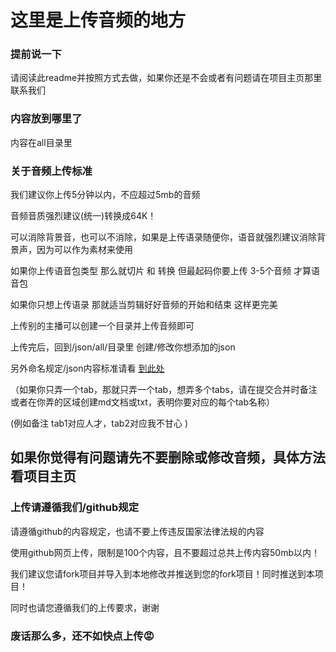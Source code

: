 # 这里是上传音频的地方

### 提前说一下

请阅读此readme并按照方式去做，如果你还是不会或者有问题请在项目主页那里联系我们

### 内容放到哪里了

内容在all目录里

### 关于音频上传标准

我们建议你上传5分钟以内，不应超过5mb的音频 

音频音质强烈建议(统一)转换成64K！

可以消除背景音，也可以不消除，如果是上传语录随便你，语音就强烈建议消除背景声，因为可以作为素材来使用

如果你上传语音包类型 那么就切片 和 转换 但最起码你要上传 3-5个音频 才算语音包

如果你只想上传语录 那就适当剪辑好好音频的开始和结束 这样更完美

上传别的主播可以创建一个目录并上传音频即可

上传完后，回到/json/all/目录里 创建/修改你想添加的json

另外命名规定/json内容标准请看 [到此处](/tree/master/json/)

（如果你只弄一个tab，那就只弄一个tab，想弄多个tabs，请在提交合并时备注或者在你弄的区域创建md文档或txt，表明你要对应的每个tab名称）
 
 (例如备注 tab1对应人才，tab2对应我不甘心 )

## 如果你觉得有问题请先不要删除或修改音频，具体方法看项目主页

### 上传请遵循我们/github规定

请遵循github的内容规定，也请不要上传违反国家法律法规的内容

使用github网页上传，限制是100个内容，且不要超过总共上传内容50mb以内！

我们建议您请fork项目并导入到本地修改并推送到您的fork项目！同时推送到本项目！

同时也请您遵循我们的上传要求，谢谢

### 废话那么多，还不如快点上传😡
